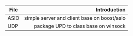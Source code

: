 | File        |Introduction   |
| --------   | -----: |
| ASIO| simple server and client base on boost/asio |
| UDP | package UPD to class base on winsock|